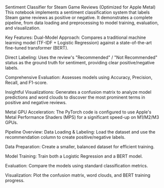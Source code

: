 Sentiment Classifier for Steam Game Reviews (Optimized for Apple Metal)
This notebook implements a sentiment classification system that labels Steam game reviews as positive or negative. It demonstrates a complete pipeline, from data loading and preprocessing to model training, evaluation, and visualization.

Key Features:
Dual-Model Approach: Compares a traditional machine learning model (TF-IDF + Logistic Regression) against a state-of-the-art fine-tuned transformer (BERT).

Direct Labeling: Uses the review's "Recommended" / "Not Recommended" status as the ground truth for sentiment, providing clear positive/negative labels.

Comprehensive Evaluation: Assesses models using Accuracy, Precision, Recall, and F1-score.

Insightful Visualizations: Generates a confusion matrix to analyze model predictions and word clouds to discover the most prominent terms in positive and negative reviews.

Metal GPU Acceleration: The PyTorch code is configured to use Apple's Metal Performance Shaders (MPS) for a significant speed-up on M1/M2/M3 GPUs.

Pipeline Overview:
Data Loading & Labeling: Load the dataset and use the recommendation column to create positive/negative labels.

Data Preparation: Create a smaller, balanced dataset for efficient training.

Model Training: Train both a Logistic Regression and a BERT model.

Evaluation: Compare the models using standard classification metrics.

Visualization: Plot the confusion matrix, word clouds, and BERT training progress.